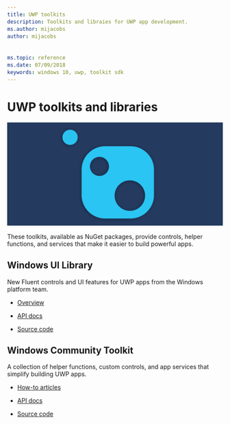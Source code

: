 ```yaml
---
title: UWP toolkits
description: Toolkits and libraies for UWP app development. 
ms.author: mijacobs
author: mijacobs


ms.topic: reference
ms.date: 07/09/2018
keywords: windows 10, uwp, toolkit sdk
---
```


# UWP toolkits and libraries

![](images/toolkits-banner.png)

These toolkits, available as NuGet packages, provide controls, helper functions, and services that make it easier to build powerful apps. 

## Windows UI Library 
New Fluent controls and UI features for UWP apps from the Windows platform team.

* [Overview](winui/index.md)

* [API docs](https://docs.microsoft.com/uwp/api/overview/winui/)

* [Source code](https://aka.ms/winui)

## Windows Community Toolkit 
A collection of helper functions, custom controls, and app services that simplify building UWP apps. 

* [How-to articles](https://docs.microsoft.com/windows/uwpcommunitytoolkit/)

* [API docs](https://docs.microsoft.com/en-us/dotnet/api/?view=uwp-toolkit-dotnet)  

* [Source code](http://aka.ms/uwptoolkit)

<!-- 
* **Windows Community Toolkit**<br/>*NuGet package, Microsoft* 

    A collection of helper functions, custom controls, and app services that simplifies and demonstrates common developer tasks building UWP apps for Windows 10.

    [How-to articles](https://docs.microsoft.com/windows/uwpcommunitytoolkit/)

    [API docs](https://docs.microsoft.com/en-us/dotnet/api/?view=uwp-toolkit-dotnet)   

    [Source code](http://aka.ms/uwptoolkit)

* **Windows UI library**<br/>*NuGet package, Microsoft*

    High-quality controls and special effects for UWP apps from the Windows platform team. -->